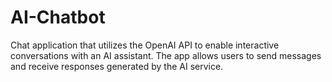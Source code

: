 # AI-Chatbot
Chat application that utilizes the OpenAI API to enable interactive conversations with an AI assistant. The app allows users to send messages and receive responses generated by the AI service.
